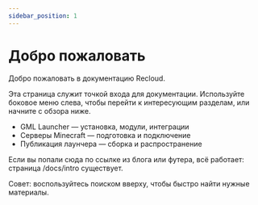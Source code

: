 ```yaml
---
sidebar_position: 1
---
```


# Добро пожаловать

Добро пожаловать в документацию Recloud.

Эта страница служит точкой входа для документации. Используйте боковое меню слева, чтобы перейти к интересующим разделам, или начните с обзора ниже.

- GML Launcher — установка, модули, интеграции
- Серверы Minecraft — подготовка и подключение
- Публикация лаунчера — сборка и распространение

Если вы попали сюда по ссылке из блога или футера, всё работает: страница /docs/intro существует.

Совет: воспользуйтесь поиском вверху, чтобы быстро найти нужные материалы.
